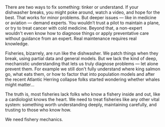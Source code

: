 There are two ways to fix something: tinker or understand. If your dishwasher breaks, you might poke around, watch a video, and hope for the best. That works for minor problems. But deeper issues — like in medicine or aviation — demand experts. You wouldn’t trust a pilot to maintain a plane, or try to treat cancer with cold medicine. Beyond that, a non-expert wouldn't even know how to diagnose things or apply preventative care without guidance from an expert. Real maintenance requires real knowledge.

Fisheries, bizarrely, are run like the dishwasher. We patch things when they break, using partial data and general models. But we lack the kind of deep, mechanistic understanding that lets us truly diagnose problems — let alone prevent them. For example we still don't fully understand where king salmon go, what eats them, or how to factor that into population models and after the recent Atlantic Herring collapse folks started wondering whether whales might matter... 

The truth is, most fisheries lack folks who know a fishery inside and out, like a cardiologist knows the heart. We need to treat fisheries like any other vital system: something worth understanding deeply, maintaining carefully, and trusting to those who know how.

We need fishery mechanics.